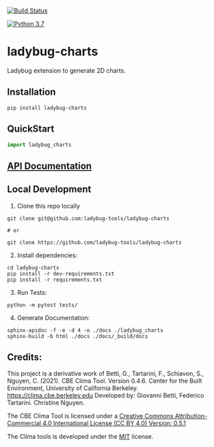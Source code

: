 [![Build Status](https://github.com/ladybug-tools/ladybug-charts/workflows/CI/badge.svg)](https://github.com/ladybug-tools/ladybug-charts/actions)

[![Python 3.7](https://img.shields.io/badge/python-3.7-blue.svg)](https://www.python.org/downloads/release/python-370/)

# ladybug-charts

Ladybug extension to generate 2D charts.

## Installation
```console
pip install ladybug-charts
```

## QuickStart
```python
import ladybug_charts

```

## [API Documentation](http://ladybug-tools.github.io/ladybug-charts/docs)

## Local Development
1. Clone this repo locally
```console
git clone git@github.com:ladybug-tools/ladybug-charts

# or

git clone https://github.com/ladybug-tools/ladybug-charts
```
2. Install dependencies:
```console
cd ladybug-charts
pip install -r dev-requirements.txt
pip install -r requirements.txt
```

3. Run Tests:
```console
python -m pytest tests/
```

4. Generate Documentation:
```console
sphinx-apidoc -f -e -d 4 -o ./docs ./ladybug_charts
sphinx-build -b html ./docs ./docs/_build/docs
```

## Credits:
This project is a derivative work of Betti, G., Tartarini, F., Schiavon, S., Nguyen, C. (2021). CBE Clima Tool. Version 0.4.6. Center for the Built Environment, University of California Berkeley. https://clima.cbe.berkeley.edu
Developed by: Giovanni Betti, Federico Tartarini. Christine Nguyen.

The CBE Clima Tool is licensed under a [Creative Commons Attribution-Commercial 4.0 
International License (CC BY 4.0) Version: 0.5.1](https://creativecommons.org/licenses/by/4.0/)

The Clima tools is developed under the [MIT](https://choosealicense.com/licenses/mit/) license.